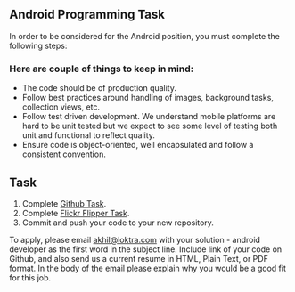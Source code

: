 ## Android Programming Task

In order to be considered for the Android position, you must complete the following steps:


### Here are couple of things to keep in mind:

* The code should be of production quality.
* Follow best practices around handling of images, background tasks, collection views, etc.
* Follow test driven development. We understand mobile platforms are hard to be unit tested but we expect to see some level of testing both unit and functional to reflect quality.
* Ensure code is object-oriented, well encapsulated and follow a consistent convention.


## Task

1. Complete [Github Task](Github-Task/README.md). 
2. Complete [Flickr Flipper Task](Flickr-Task/README.md).
3. Commit and push your code to your new repository.

To apply, please email akhil@loktra.com with your solution - android developer as the first word in the subject line. Include link of your code on Github, and also send us a current resume in HTML, Plain Text, or PDF format. In the body of the email please explain why you would be a good fit for this job.

